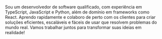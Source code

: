 Sou um desenvolvedor de software qualificado, com experiência em TypeScript, JavaScript e Python, além de domínio em frameworks como React. Aprendo rapidamente e colaboro de perto com os clientes para criar soluções eficientes, escaláveis e fáceis de usar que resolvem problemas do mundo real. Vamos trabalhar juntos para transformar suas ideias em realidade!

<!--
**Igor-Barret0/Igor-Barret0** is a ✨ _special_ ✨ repository because its `README.md` (this file) appears on your GitHub profile.

Here are some ideas to get you started:

- 🔭 I’m currently working on ...
- 🌱 I’m currently learning ...
- 👯 I’m looking to collaborate on ...
- 🤔 I’m looking for help with ...
- 💬 Ask me about ...
- 📫 How to reach me: ...
- 😄 Pronouns: ...
- ⚡ Fun fact: ...
-->
